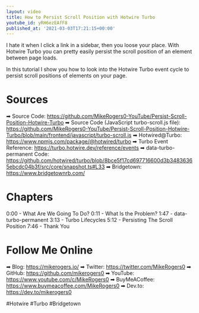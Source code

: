 ```yaml
---
layout: video
title: How to Persist Scroll Position with Hotwire Turbo
youtube_id: yRH6ezEAfF8
published_at: '2021-03-03T17:21:15+00:00'
---
```

I hate it when I click a link in a sidebar, then you loose your place. With Hotwire Turbo you can pretty easily persist the scroll position of an element between page loads.

In this tutorial I show you how to look into the Hotwire Turbo event cycle to persist scroll positions of elements on your page.

# Sources

➡ Source Code: https://github.com/MikeRogers0-YouTube/Persist-Scroll-Position-Hotwire-Turbo
➡ Source Code (JavaScript turbo-scroll.js file): https://github.com/MikeRogers0-YouTube/Persist-Scroll-Position-Hotwire-Turbo/blob/main/frontend/javascript/turbo-scroll.js
➡ Hotwired@Turbo: https://www.npmjs.com/package/@hotwired/turbo
➡ Turbo Event Reference: https://turbo.hotwire.dev/reference/events
➡ data-turbo-permanent Code: https://github.com/hotwired/turbo/blob/8bce5f17cd697716600d3b34836365ebcdc04b3f/src/core/snapshot.ts#L33
➡ Bridgetown: https://www.bridgetownrb.com/

# Chapters

0:00 - What Are We Going To Do?
0:11 - What Is the Problem?
1:47 - data-turbo-permanent
3:13 - Turbo Lifecycles
5:12 - Persisting The Scroll Position
7:46 - Thank You

# Follow Me Online

➡ Blog: https://mikerogers.io/
➡ Twitter: https://twitter.com/MikeRogers0
➡ GitHub: https://github.com/mikerogers0
➡ YouTube: https://www.youtube.com/c/MikeRogers0
➡ BuyMeACoffee: https://www.buymeacoffee.com/MikeRogers0
➡ Dev.to: https://dev.to/mikerogers0

#Hotwire #Turbo #Bridgetown